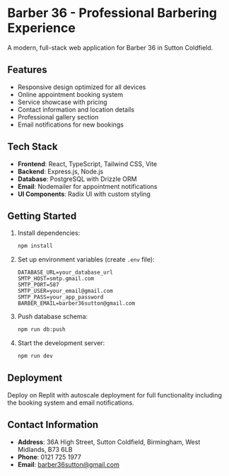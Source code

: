
# Barber 36 - Professional Barbering Experience

A modern, full-stack web application for Barber 36 in Sutton Coldfield.

## Features

- Responsive design optimized for all devices
- Online appointment booking system
- Service showcase with pricing
- Contact information and location details
- Professional gallery section
- Email notifications for new bookings

## Tech Stack

- **Frontend**: React, TypeScript, Tailwind CSS, Vite
- **Backend**: Express.js, Node.js
- **Database**: PostgreSQL with Drizzle ORM
- **Email**: Nodemailer for appointment notifications
- **UI Components**: Radix UI with custom styling

## Getting Started

1. Install dependencies:
   ```bash
   npm install
   ```

2. Set up environment variables (create `.env` file):
   ```
   DATABASE_URL=your_database_url
   SMTP_HOST=smtp.gmail.com
   SMTP_PORT=587
   SMTP_USER=your_email@gmail.com
   SMTP_PASS=your_app_password
   BARBER_EMAIL=barber36sutton@gmail.com
   ```

3. Push database schema:
   ```bash
   npm run db:push
   ```

4. Start the development server:
   ```bash
   npm run dev
   ```

## Deployment

Deploy on Replit with autoscale deployment for full functionality including the booking system and email notifications.

## Contact Information

- **Address**: 36A High Street, Sutton Coldfield, Birmingham, West Midlands, B73 6LB
- **Phone**: 0121 725 1977
- **Email**: barber36sutton@gmail.com
